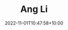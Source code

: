 ---
title: Ang Li
date: 2022-11-01T10:47:58+10:00
image: "assets/img/team/guy-1-circ.png"
jobtitle: "Independent Researcher"
jobplace: "Stealth Startup"
collaboration: External Researcher
linkedinurl: "https://www.linkedin.com/"
siteurl: "https://angli.ai/"
weight: 10
---
